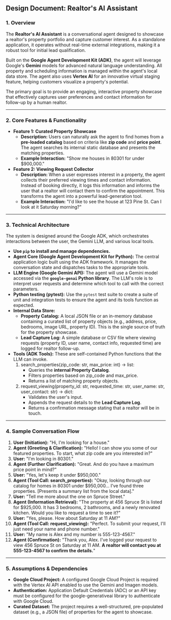## **Design Document: Realtor's AI Assistant**

### **1\. Overview**

The **Realtor's AI Assistant** is a conversational agent designed to showcase a realtor's property portfolio and capture customer interest. As a standalone application, it operates without real-time external integrations, making it a robust tool for initial lead qualification.

Built on the **Google Agent Development Kit (ADK)**, the agent will leverage Google's **Gemini** models for advanced natural language understanding. All property and scheduling information is managed within the agent's local data store. The agent also uses **Vertex AI** for an innovative virtual staging feature, helping customers visualize a property's potential.

The primary goal is to provide an engaging, interactive property showcase that effectively captures user preferences and contact information for follow-up by a human realtor.

---

### **2\. Core Features & Functionality**

* **Feature 1: Curated Property Showcase**  
  * **Description:** Users can naturally ask the agent to find homes from a **pre-loaded catalog** based on criteria like **zip code** and **price point**. The agent searches its internal static database and presents the matching properties.  
  * **Example Interaction:** "Show me houses in 80301 for under $900,000."  
* **Feature 2: Viewing Request Collector**  
  * **Description:** When a user expresses interest in a property, the agent collects their preferred viewing times and contact information. Instead of booking directly, it logs this information and informs the user that a realtor will contact them to confirm the appointment. This transforms the agent into a powerful lead-generation tool.  
  * **Example Interaction:** "I'd like to see the house at 123 Pine St. Can I look at it Saturday morning?"

---

### **3\. Technical Architecture**

The system is designed around the Google ADK, which orchestrates interactions between the user, the Gemini LLM, and various local tools.
* **Use `pip` to install and manage dependencies.** 
* **Agent Core (Google Agent Development Kit for Python):** The central application logic built using the ADK framework. It manages the conversation state and dispatches tasks to the appropriate tools.  
* **LLM Engine (Google Gemini API):** The agent will use a Gemini model accessed via the **`google-genai` Python library**. The LLM's role is to interpret user requests and determine which tool to call with the correct parameters.  
* **Python testing (pytest):** Use the `pytest` test suite to create a suite of unit and integration tests to ensure the agent and its tools function as expected.
* **Internal Data Store:**  
  * **Property Catalog:** A local JSON file or an in-memory database containing a curated list of property objects (e.g., address, price, bedrooms, image URL, property ID). This is the single source of truth for the property showcase.  
  * **Lead Capture Log:** A simple database or CSV file where viewing requests (property ID, user name, contact info, requested time) are logged for realtor follow-up.  
* **Tools (ADK Tools):** These are self-contained Python functions that the LLM can invoke.  
  1. search\_properties(zip\_code: str, max\_price: int) \-\> list:  
     * Queries the **internal Property Catalog**.  
     * Filters properties based on zip\_code and max\_price.  
     * Returns a list of matching property objects.  
  2. request\_viewing(property\_id: str, requested\_time: str, user\_name: str, user\_contact: str) \-\> dict:  
     * Validates the user's input.  
     * Appends the request details to the **Lead Capture Log**.  
     * Returns a confirmation message stating that a realtor will be in touch.

---

### **4\. Sample Conversation Flow**

1. **User (Initiation):** "Hi, I'm looking for a house."  
2. **Agent (Greeting & Clarification):** "Hello\! I can show you some of our featured properties. To start, what zip code are you interested in?"  
3. **User:** "I'm looking in 80301."  
4. **Agent (Further Clarification):** "Great. And do you have a maximum price point in mind?"  
5. **User:** "Yes, let's keep it under $950,000."  
6. **Agent (Tool Call: search\_properties):** "Okay, looking through our catalog for homes in 80301 under $950,000... I've found three properties. \[Presents a summary list from the local data\]."  
7. **User:** "Tell me more about the one on Spruce Street."  
8. **Agent (Information Retrieval):** "The property at 456 Spruce St is listed for $925,000. It has 3 bedrooms, 2 bathrooms, and a newly renovated kitchen. Would you like to request a time to see it?"  
9. **User:** "Yes, please. How about Saturday at 11 AM?"  
10. **Agent (Tool Call: request\_viewing):** "Perfect. To submit your request, I'll just need your name and phone number."  
11. **User:** "My name is Alex and my number is 555-123-4567."  
12. **Agent (Confirmation):** "Thank you, Alex. I've logged your request to view 456 Spruce St on Saturday at 11 AM. **A realtor will contact you at 555-123-4567 to confirm the details.**"

---

### **5\. Assumptions & Dependencies**

* **Google Cloud Project:** A configured Google Cloud Project is required with the Vertex AI API enabled to use the Gemini and Imagen models.  
* **Authentication:** Application Default Credentials (ADC) or an API key must be configured for the google-generativeai library to authenticate with Google Cloud.  
* **Curated Dataset:** The project requires a well-structured, pre-populated dataset (e.g., a JSON file) of properties for the agent to showcase.